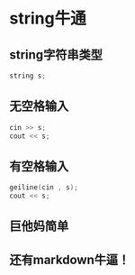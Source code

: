# string牛通
## string字符串类型
~~~c++
string s;
~~~
## 无空格输入
~~~c++
cin >> s;
cout << s;
~~~
## 有空格输入
~~~c++
geiline(cin , s);
cout << s;
~~~
## 巨他妈简单
## 还有markdown牛逼！
